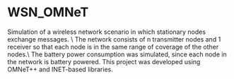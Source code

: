 # WSN_OMNeT
Simulation of a wireless network scenario in which stationary nodes exchange messages. \\
The network consists of n transmitter nodes and 1 receiver so that each node is in the same range of coverage of the other nodes.\\ The battery power consumption was simulated, since each node in the network is battery powered. This project was developed using OMNeT++ and INET-based libraries.
